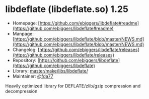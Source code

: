 # libdeflate (libdeflate.so) 1.25
  - Homepage: [https://github.com/ebiggers/libdeflate#readme](https://github.com/ebiggers/libdeflate#readme)
  - Manpage: [https://github.com/ebiggers/libdeflate/blob/master/NEWS.md](https://github.com/ebiggers/libdeflate/blob/master/NEWS.md)
  - Changelog: [https://github.com/ebiggers/libdeflate/releases](https://github.com/ebiggers/libdeflate/releases)
  - Repository: [https://github.com/ebiggers/libdeflate](https://github.com/ebiggers/libdeflate)
  - Library: [master/make/libs/libdeflate/](https://github.com/Freetz-NG/freetz-ng/tree/master/make/libs/libdeflate/)
  - Maintainer: [@fda77](https://github.com/fda77)

Heavily optimized library for DEFLATE/zlib/gzip compression and decompression
